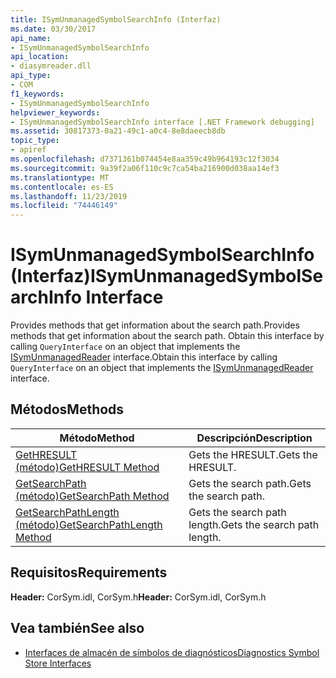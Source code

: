 ```yaml
---
title: ISymUnmanagedSymbolSearchInfo (Interfaz)
ms.date: 03/30/2017
api_name:
- ISymUnmanagedSymbolSearchInfo
api_location:
- diasymreader.dll
api_type:
- COM
f1_keywords:
- ISymUnmanagedSymbolSearchInfo
helpviewer_keywords:
- ISymUnmanagedSymbolSearchInfo interface [.NET Framework debugging]
ms.assetid: 30817373-0a21-49c1-a0c4-8e8daeecb8db
topic_type:
- apiref
ms.openlocfilehash: d7371361b074454e8aa359c49b964193c12f3034
ms.sourcegitcommit: 9a39f2a06f110c9c7ca54ba216900d038aa14ef3
ms.translationtype: MT
ms.contentlocale: es-ES
ms.lasthandoff: 11/23/2019
ms.locfileid: "74446149"
---
```

# <a name="isymunmanagedsymbolsearchinfo-interface"></a><span data-ttu-id="f81a9-102">ISymUnmanagedSymbolSearchInfo (Interfaz)</span><span class="sxs-lookup"><span data-stu-id="f81a9-102">ISymUnmanagedSymbolSearchInfo Interface</span></span>
<span data-ttu-id="f81a9-103">Provides methods that get information about the search path.</span><span class="sxs-lookup"><span data-stu-id="f81a9-103">Provides methods that get information about the search path.</span></span> <span data-ttu-id="f81a9-104">Obtain this interface by calling `QueryInterface` on an object that implements the [ISymUnmanagedReader](../../../../docs/framework/unmanaged-api/diagnostics/isymunmanagedreader-interface.md) interface.</span><span class="sxs-lookup"><span data-stu-id="f81a9-104">Obtain this interface by calling `QueryInterface` on an object that implements the [ISymUnmanagedReader](../../../../docs/framework/unmanaged-api/diagnostics/isymunmanagedreader-interface.md) interface.</span></span>  
  
## <a name="methods"></a><span data-ttu-id="f81a9-105">Métodos</span><span class="sxs-lookup"><span data-stu-id="f81a9-105">Methods</span></span>  
  
|<span data-ttu-id="f81a9-106">Método</span><span class="sxs-lookup"><span data-stu-id="f81a9-106">Method</span></span>|<span data-ttu-id="f81a9-107">Descripción</span><span class="sxs-lookup"><span data-stu-id="f81a9-107">Description</span></span>|  
|------------|-----------------|  
|[<span data-ttu-id="f81a9-108">GetHRESULT (método)</span><span class="sxs-lookup"><span data-stu-id="f81a9-108">GetHRESULT Method</span></span>](../../../../docs/framework/unmanaged-api/diagnostics/isymunmanagedsymbolsearchinfo-gethresult-method.md)|<span data-ttu-id="f81a9-109">Gets the HRESULT.</span><span class="sxs-lookup"><span data-stu-id="f81a9-109">Gets the HRESULT.</span></span>|  
|[<span data-ttu-id="f81a9-110">GetSearchPath (método)</span><span class="sxs-lookup"><span data-stu-id="f81a9-110">GetSearchPath Method</span></span>](../../../../docs/framework/unmanaged-api/diagnostics/isymunmanagedsymbolsearchinfo-getsearchpath-method.md)|<span data-ttu-id="f81a9-111">Gets the search path.</span><span class="sxs-lookup"><span data-stu-id="f81a9-111">Gets the search path.</span></span>|  
|[<span data-ttu-id="f81a9-112">GetSearchPathLength (método)</span><span class="sxs-lookup"><span data-stu-id="f81a9-112">GetSearchPathLength Method</span></span>](../../../../docs/framework/unmanaged-api/diagnostics/isymunmanagedsymbolsearchinfo-getsearchpathlength-method.md)|<span data-ttu-id="f81a9-113">Gets the search path length.</span><span class="sxs-lookup"><span data-stu-id="f81a9-113">Gets the search path length.</span></span>|  
  
## <a name="requirements"></a><span data-ttu-id="f81a9-114">Requisitos</span><span class="sxs-lookup"><span data-stu-id="f81a9-114">Requirements</span></span>  
 <span data-ttu-id="f81a9-115">**Header:** CorSym.idl, CorSym.h</span><span class="sxs-lookup"><span data-stu-id="f81a9-115">**Header:** CorSym.idl, CorSym.h</span></span>  
  
## <a name="see-also"></a><span data-ttu-id="f81a9-116">Vea también</span><span class="sxs-lookup"><span data-stu-id="f81a9-116">See also</span></span>

- [<span data-ttu-id="f81a9-117">Interfaces de almacén de símbolos de diagnósticos</span><span class="sxs-lookup"><span data-stu-id="f81a9-117">Diagnostics Symbol Store Interfaces</span></span>](../../../../docs/framework/unmanaged-api/diagnostics/diagnostics-symbol-store-interfaces.md)
